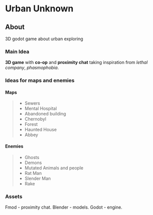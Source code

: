 # Urban Unknown
## About
3D godot game about urban exploring

### Main Idea
**3D game** with **co-op** and **proximity chat** taking inspiration from *lethal company*, *phasmophobia*.

### Ideas for maps and enemies
#### Maps
> * Sewers
> * Mental Hospital
> * Abandoned building
> * Chernobyl
> * Forest
> * Haunted House
> * Abbey
#### Enemies
> * Ghosts
> * Demons
> * Mutated Animals and people
> * Rat Man
> * Slender Man
> * Rake

### Assets
Fmod - proximity chat.
Blender - models.
Godot - engine.
